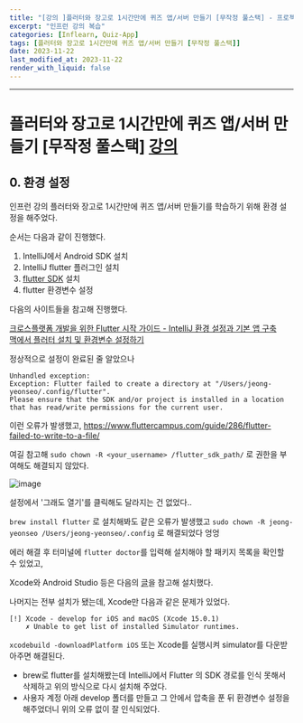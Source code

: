 ```yaml
---
title: "[강의 ]플러터와 장고로 1시간만에 퀴즈 앱/서버 만들기 [무작정 풀스택] - 프로젝트 환경 세팅"
excerpt: "인프런 강의 복습"
categories: [Inflearn, Quiz-App]
tags: [플러터와 장고로 1시간만에 퀴즈 앱/서버 만들기 [무작정 풀스택]]
date: 2023-11-22
last_modified_at: 2023-11-22
render_with_liquid: false
---
```


---- 

# 플러터와 장고로 1시간만에 퀴즈 앱/서버 만들기 [무작정 풀스택] [강의](https://www.inflearn.com/course/%ED%94%8C%EB%9F%AC%ED%84%B0-%EC%9E%A5%EA%B3%A0-%ED%80%B4%EC%A6%88%EC%95%B1-%EC%84%9C%EB%B2%84-%ED%92%80%EC%8A%A4%ED%83%9D/dashboard)

## 0. 환경 설정
인프런 강의 플러터와 장고로 1시간만에 퀴즈 앱/서버 만들기를 학습하기 위해 환경 설정을 해주었다.

순서는 다음과 같이 진행했다.

1. IntelliJ에서 Android SDK 설치
2. IntelliJ flutter 플러그인 설치 
3. [flutter SDK](https://docs.flutter.dev/get-started/install/macos) 설치
4. flutter 환경변수 설정

다음의 사이트들을 참고해 진행했다.

[크로스플랫폼 개발을 위한 Flutter 시작 가이드 - IntelliJ 환경 설정과 기본 앱 구축](https://aday7.tistory.com/entry/%ED%81%AC%EB%A1%9C%EC%8A%A4-%ED%94%8C%EB%9E%AB%ED%8F%BC-%EA%B0%9C%EB%B0%9C%EC%9D%84-%EC%9C%84%ED%95%9C-Flutter-%EC%8B%9C%EC%9E%91-%EA%B0%80%EC%9D%B4%EB%93%9C-IntelliJ-%ED%99%98%EA%B2%BD-%EC%84%A4%EC%A0%95%EA%B3%BC-%EA%B8%B0%EB%B3%B8-%EC%95%B1-%EA%B5%AC%EC%B6%95)  
[맥에서 플러터 설치 및 환경변수 설정하기](https://blog.naver.com/bluecrossing/222277992718)

정상적으로 설정이 완료된 줄 알았으나 

```
Unhandled exception:
Exception: Flutter failed to create a directory at "/Users/jeong-yeonseo/.config/flutter".
Please ensure that the SDK and/or project is installed in a location that has read/write permissions for the current user.
```

이런 오류가 발생했고,
https://www.fluttercampus.com/guide/286/flutter-failed-to-write-to-a-file/

여길 참고해 `sudo chown -R <your_username> /flutter_sdk_path/` 로 권한을 부여해도 해결되지 않았다.

![image](https://github.com/yeondori/yeondori.github.io/assets/93027942/b649f993-b2cb-4524-afac-056c18d4e289)

설정에서 '그래도 열기'를 클릭해도 달라지는 건 없었다..

`brew install flutter` 로 설치해봐도 같은 오류가 발생했고 `sudo chown -R jeong-yeonseo /Users/jeong-yeonseo/.config` 로 해결되었다 엉엉

에러 해결 후 터미널에 `flutter doctor`를 입력해 설치해야 할 패키지 목록을 확인할 수 있었고,

Xcode와 Android Studio 등은 다음의 [글](https://velog.io/@juheesvt/Flutter-%EB%A7%A5-OS%EC%97%90%EC%84%9C-%ED%94%8C%EB%9F%AC%ED%84%B0-%EC%84%A4%EC%B9%98%ED%95%98%EA%B8%B0)을 참고해 설치했다.

나머지는 전부 설치가 됐는데, Xcode만 다음과 같은 문제가 있었다. 

```
[!] Xcode - develop for iOS and macOS (Xcode 15.0.1)
    ✗ Unable to get list of installed Simulator runtimes.
```

`xcodebuild -downloadPlatform iOS` 또는 Xcode를 실행시켜 simulator를 다운받아주면 해결된다.

+ brew로 flutter를 설치해봤는데 IntelliJ에서 Flutter 의 SDK 경로를 인식 못해서 삭제하고 위의 방식으로 다시 설치해 주었다. 
+ 사용자 계정 아래 develop 폴더를 만들고 그 안에서 압축을 푼 뒤 환경변수 설정을 해주었더니 위의 오류 없이 잘 인식되었다. 